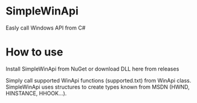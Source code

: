 # SimpleWinApi
Easly call Windows API from C#

# How to use
Install SimpleWinApi from NuGet or download DLL here from releases

Simply call supported WinApi functions (supported.txt) from WinApi class. SimpleWinApi uses structures to create types known from MSDN (HWND, HINSTANCE, HHOOK...).
